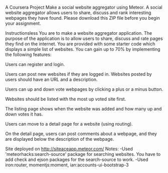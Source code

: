 A Coursera Project
Make a social website aggregator using Meteor. A social website aggregator allows users to share, discuss and rank interesting webpages they have found. Please download this ZIP file before you begin your assignment. 

Instructionsless 
You are to make a website aggregator application. The purpose of the application is to allow users to share, discuss and rate pages they find on the internet. You are provided with some starter code which displays a simple list of websites. You can gain up to 70% by implementing the following features:

Users can register and login.

Users can post new websites if they are logged in. Websites posted by users should have an URL and a description.

Users can up and down vote webpages by clicking a plus or a minus button.

Websites should be listed with the most up voted site first. 

The listing page shows when the website was added and how many up and down votes it has.

Users can move to a detail page for a website (using routing). 

On the detail page, users can post comments about a webpage, and they are displayed below the description of the webpage.

Site deployed on http://siteaceapp.meteor.com/
Notes:
-Used 'meteorhacks:search-source' package for searching websites. You have to add check and ejson packages for the search-source to work.
-Used iron:router, momentjs:moment, ian:accounts-ui-bootstrap-3
